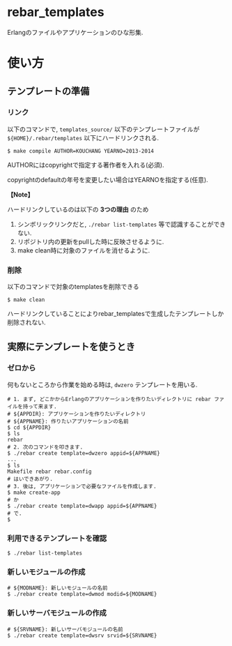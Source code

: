 rebar_templates
===============

Erlangのファイルやアプリケーションのひな形集.

# 使い方

## テンプレートの準備

### リンク

以下のコマンドで, ```templates_source/``` 以下のテンプレートファイルが ```${HOME}/.rebar/templates``` 以下にハードリンクされる.

```shell
$ make compile AUTHOR=KOUCHANG YEARNO=2013-2014
```

AUTHORにはcopyrightで指定する著作者を入れる(必須).

copyrightのdefaultの年号を変更したい場合はYEARNOを指定する(任意).

**【Note】**

ハードリンクしているのは以下の **3つの理由** のため

1. シンボリックリンクだと, ```./rebar list-templates``` 等で認識することができない.
2. リポジトリ内の更新をpullした時に反映させるように.
3. make clean時に対象のファイルを消せるように.

### 削除

以下のコマンドで対象のtemplatesを削除できる

```shell
$ make clean
```

ハードリンクしていることによりrebar_templatesで生成したテンプレートしか削除されない.

## 実際にテンプレートを使うとき

### ゼロから

何もないところから作業を始める時は,  ```dwzero``` テンプレートを用いる.

```shell
# 1. まず, どこかからErlangのアプリケーションを作りたいディレクトリに rebar ファイルを持って来ます.
# ${APPDIR}: アプリケーションを作りたいディレクトリ
# ${APPNAME}: 作りたいアプリケーションの名前
$ cd ${APPDIR}
$ ls
rebar
# 2. 次のコマンドを叩きます.
$ ./rebar create template=dwzero appid=${APPNAME}
...
$ ls
Makefile rebar rebar.config
# はいできあがり.
# 3. 後は, アプリケーションで必要なファイルを作成します.
$ make create-app
# か
$ ./rebar create template=dwapp appid=${APPNAME}
# で.
$
```

### 利用できるテンプレートを確認

```shell
$ ./rebar list-templates
```

### 新しいモジュールの作成

```shell
# ${MODNAME}: 新しいモジュールの名前
$ ./rebar create template=dwmod modid=${MODNAME}
```

### 新しいサーバモジュールの作成

```shel
# ${SRVNAME}: 新しいサーバモジュールの名前
$ ./rebar create template=dwsrv srvid=${SRVNAME}
```

